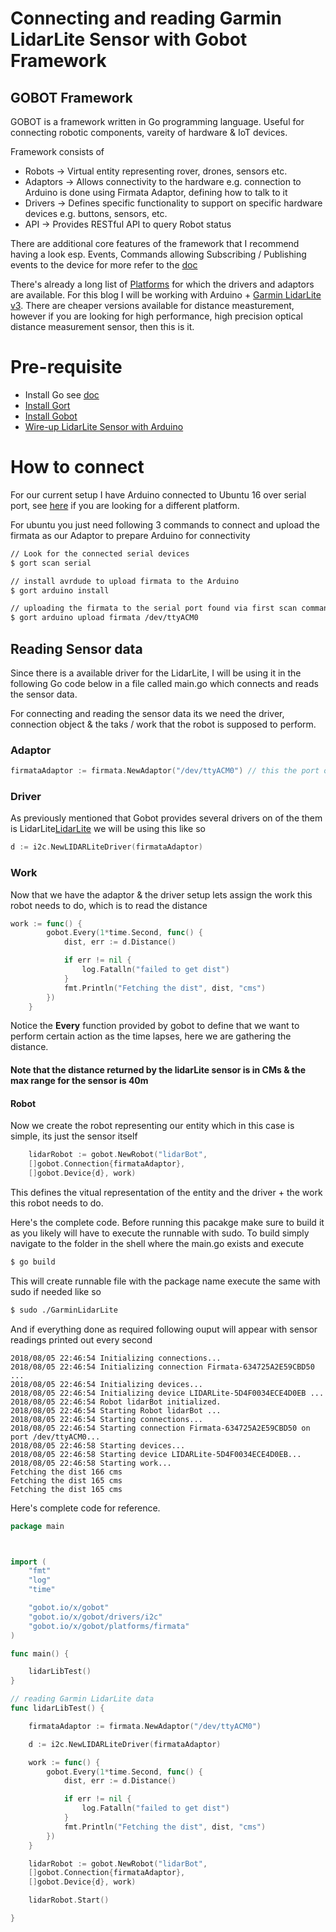 # Connecting and reading Garmin LidarLite Sensor with Gobot Framework

## GOBOT Framework

GOBOT is a framework written in Go programming language. Useful for connecting robotic components, vareity of hardware & IoT devices. 

Framework consists of 

* Robots -> Virtual entity representing rover, drones, sensors etc.
* Adaptors -> Allows connectivity to the hardware e.g. connection to Arduino is done using Firmata Adaptor, defining how to talk to it
* Drivers -> Defines specific functionality to support on specific hardware devices e.g. buttons, sensors, etc.
* API -> Provides RESTful API to query Robot status
  
There are additional core features of the framework that I recommend having a look esp. Events, Commands allowing Subscribing / Publishing events to the device for more refer to the [doc](https://gobot.io/documentation/)

There's already a long list of [Platforms](https://gobot.io/documentation/platforms/) for which the drivers and adaptors are available.
For this blog I will be working with Arduino + [Garmin LidarLite v3](https://buy.garmin.com/en-US/US/p/557294). There are cheaper versions available for distance measturement, however if you are looking for high performance, high precision optical distance measurement sensor, then this is it.

# Pre-requisite
* Install Go see [doc](https://golang.org/doc/install)
* [Install Gort](http://gort.io/)
* [Install Gobot](https://gobot.io/documentation/platforms/arduino/)
* [Wire-up LidarLite Sensor with Arduino](https://learn.sparkfun.com/tutorials/lidar-lite-v3-hookup-guide?_ga=2.113778690.440097749.1533500292-605393167.1533500292)

# How to connect
For our current setup I have Arduino connected to Ubuntu 16 over serial port, see [here](https://gobot.io/documentation/platforms/arduino/) if you are looking for a different platform.

For ubuntu you just need following 3 commands to connect and upload the firmata as our Adaptor to prepare Arduino for connectivity

```bash
// Look for the connected serial devices
$ gort scan serial

// install avrdude to upload firmata to the Arduino
$ gort arduino install

// uploading the firmata to the serial port found via first scan command, mine was found at /dev/ttyACM0
$ gort arduino upload firmata /dev/ttyACM0
```

## Reading Sensor data

Since there is a available driver for the LidarLite, I will be using it in the following Go code below in a file called main.go which connects and reads the sensor data.


For connecting and reading the sensor data its we need the driver, connection object & the taks / work that the robot is supposed to perform. 

### Adaptor

```Go
firmataAdaptor := firmata.NewAdaptor("/dev/ttyACM0") // this the port on which for me Arduino is connecting
```

### Driver

As previously mentioned that Gobot provides several drivers on of the them is LidarLite[LidarLite](https://gobot.io/documentation/drivers/lidar-lite/) we will be using this like so

```Go
d := i2c.NewLIDARLiteDriver(firmataAdaptor)
```

### Work

Now that we have the adaptor & the driver setup lets assign the work this robot needs to do, which is to read the distance

```Go
work := func() {
		gobot.Every(1*time.Second, func() {
			dist, err := d.Distance()

			if err != nil {
				log.Fatalln("failed to get dist")
			}
			fmt.Println("Fetching the dist", dist, "cms")
		})
	}
```

Notice the **Every** function provided by gobot to define that we want to perform certain action as the time lapses, here we are gathering the distance.

#### Note that the distance returned by the lidarLite sensor is in CMs & the max range for the sensor is 40m

#### Robot

Now we create the robot representing our entity which in this case is simple, its just the sensor itself

```Go
    lidarRobot := gobot.NewRobot("lidarBot", 
    []gobot.Connection{firmataAdaptor},
	[]gobot.Device{d}, work)
```

This defines the vitual representation of the entity and the driver + the work this robot needs to do.

Here's the complete code. Before running this pacakge make sure to build it as you likely will have to execute the runnable with sudo. To build simply navigate to the folder in the shell where the main.go exists and execute 

```bash
$ go build
```

This will create runnable file with the package name execute the same with sudo if needed like so 

```bash
$ sudo ./GarminLidarLite
```

And if everything done as required following ouput will appear with sensor readings printed out every second

```output
2018/08/05 22:46:54 Initializing connections...
2018/08/05 22:46:54 Initializing connection Firmata-634725A2E59CBD50 ...
2018/08/05 22:46:54 Initializing devices...
2018/08/05 22:46:54 Initializing device LIDARLite-5D4F0034ECE4D0EB ...
2018/08/05 22:46:54 Robot lidarBot initialized.
2018/08/05 22:46:54 Starting Robot lidarBot ...
2018/08/05 22:46:54 Starting connections...
2018/08/05 22:46:54 Starting connection Firmata-634725A2E59CBD50 on port /dev/ttyACM0...
2018/08/05 22:46:58 Starting devices...
2018/08/05 22:46:58 Starting device LIDARLite-5D4F0034ECE4D0EB...
2018/08/05 22:46:58 Starting work...
Fetching the dist 166 cms
Fetching the dist 165 cms
Fetching the dist 165 cms
```

Here's complete code for reference.

```Go
package main



import (
	"fmt"
	"log"
	"time"

	"gobot.io/x/gobot"
	"gobot.io/x/gobot/drivers/i2c"
	"gobot.io/x/gobot/platforms/firmata"
)

func main() {

	lidarLibTest()
}

// reading Garmin LidarLite data
func lidarLibTest() {

	firmataAdaptor := firmata.NewAdaptor("/dev/ttyACM0")

	d := i2c.NewLIDARLiteDriver(firmataAdaptor)

	work := func() {
		gobot.Every(1*time.Second, func() {
			dist, err := d.Distance()

			if err != nil {
				log.Fatalln("failed to get dist")
			}
			fmt.Println("Fetching the dist", dist, "cms")
		})
	}

    lidarRobot := gobot.NewRobot("lidarBot", 
    []gobot.Connection{firmataAdaptor},
	[]gobot.Device{d}, work)

	lidarRobot.Start()

}

```

